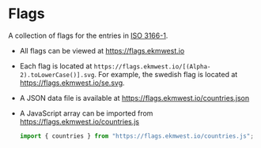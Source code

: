 # Flags

A collection of flags for the entries in [ISO 3166-1](https://en.wikipedia.org/wiki/ISO_3166-1).

- All flags can be viewed at https://flags.ekmwest.io

- Each flag is located at ```https://flags.ekmwest.io/[(Alpha-2).toLowerCase()].svg```. For example, the swedish flag is located at https://flags.ekmwest.io/se.svg.

- A JSON data file is available at https://flags.ekmwest.io/countries.json

- A JavaScript array can be imported from https://flags.ekmwest.io/countries.js

    ```js
    import { countries } from "https://flags.ekmwest.io/countries.js";
    ```
